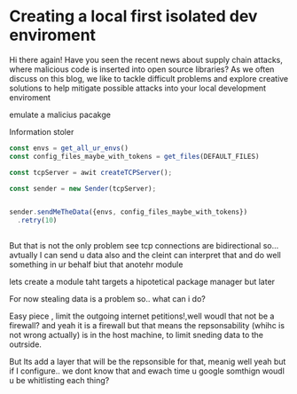 
# Creating a local first isolated dev enviroment


Hi there again! Have you seen the recent news about supply chain attacks, where malicious code is inserted into open source libraries? As we often discuss on this blog, we like to tackle difficult problems and explore creative solutions to help mitigate possible attacks
into your local development enviroment

emulate a malicius pacakge

Information stoler

```typescript
const envs = get_all_ur_envs()
const config_files_maybe_with_tokens = get_files(DEFAULT_FILES)

const tcpServer = awit createTCPServer();

const sender = new Sender(tcpServer);


sender.sendMeTheData({envs, config_files_maybe_with_tokens})
  .retry(10)
  


```

But that is not the only problem see tcp connections are bidirectional
so... avtually I can send u data also and the cleint can interpret that and 
do well something in ur behalf biut that anotehr module

lets create a module taht targets a hipotetical package manager but later

For now stealing data is a problem so.. what can i do?

Easy piece , limit the outgoing internet petitions!,well woudl that not be a 
firewall? and yeah it is a firewall but that means the repsonsability
(whihc is not wrong actually) is in the host machine, to limit sneding data to the 
outrside. 

But lts add a layer that will be the repsonsible for that, meanig well yeah but if I configure.. 
we dont know that and ewach time u google somthign woudl u be whitlisting 
each thing?
